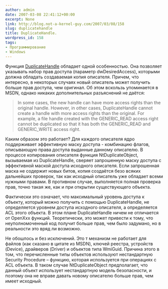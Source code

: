 ```yaml
---
author: admin
date: 2007-03-08 22:41:12+00:00
excerpt: None
link: http://blog.not-a-kernel-guy.com/2007/03/08/158
slug: duplicatehandle
title: DuplicateHandle.
wordpress_id: 158
tags:
- Программирование
- Windows
---
```


Функция [DuplicateHandle](http://msdn2.microsoft.com/en-us/library/ms724251.aspx) обладает одной особенностью. Она позволяет указывать набор прав доступа (параметр dwDesiredAccess), которыми должна обладать создаваемая копия описателя. Причем, что интересно, в некоторых случаях новый описатель может получить больше прав доступа, чем оригинал. Об этом вскользь упоминается в MSDN, однако никаких дополнительных разъяснений не даётся:

> In some cases, the new handle can have more access rights than the original handle. However, in other cases, DuplicateHandle cannot create a handle with more access rights than the original. For example, a file handle created with the GENERIC_READ access right cannot be duplicated so that it has both the GENERIC_READ and GENERIC_WRITE access right.

Каким образом это работает? Для каждого описателя ядро поддерживает эффективную маску доступа  - комбинацию флагов, описывающую права доступа выданные данному описателю. В процессе копирования описателя функция NtDuplicateObject, вызываемая из DuplicateHandle, сверяет запрошенную маску доступа с эффективной маской доступа исходного описателя. Если запрошенная маска не содержит новых битов, копия создаётся безо всяких дальнейших проверок, так как исходный описатель уже обладает всеми нужными правами. В противном случае, выполняется полная проверка прав, точно такая же, как и при открытии существующего объекта.

Фактически это означает, что максимальный уровень доступа к объекту, который можно получить с помощью DuplicateHandle, не определяется уровнем доступа исходного описателя, а определяется ACL этого объекта. В этом плане DuplicateHandle ничем не отличается от OpenXxx функций. Теоретически, это может привести к тому, что неуполномоченный код получит больше прав, чем было задумано, но в реальности это вряд ли возможно.

Не обошлось и без исключений. Это т механизм не работает для файлов (как сказано в цитате из MSDN), ключей реестра, устройств (Device), драйверов (Driver) и объектов типа WmiGuid. Причина этого в том, что перечисленные типы объектов используют нестандартную Security Procedure – функцию, которая используется при операциях с ACL объекта. В таком случае NtDuplicateObject  предполагает, что данный объект использует нестандартную модель безопасности, и поэтому она не вправе давать новому описателю больше прав, чем имеет исходный.
